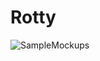# Rotty

![SampleMockups](https://user-images.githubusercontent.com/75474651/192730267-43100074-9af0-4a22-9499-5880ccfc4452.png)

